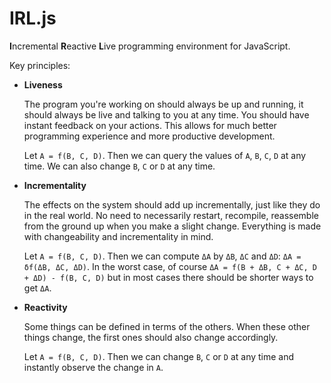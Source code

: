 # IRL.js
**I**ncremental **R**eactive **L**ive programming environment for JavaScript.

Key principles:

  - **Liveness**

    The program you're working on should always be up and running, it should always be
    live and talking to you at any time. You should have instant feedback on your
    actions. This allows for much better programming experience and more productive
    development.

    Let `A = f(B, C, D)`. Then we can query the values of `A`, `B`, `C`, `D` at any time.
    We can also change `B`, `C` or `D` at any time.

  - **Incrementality**

    The effects on the system should add up incrementally, just like they do in the real
    world. No need to necessarily restart, recompile, reassemble from the ground up when
    you make a slight change. Everything is made with changeability and incrementality in
    mind.

    Let `A = f(B, C, D)`. Then we can compute `ΔA` by `ΔB`, `ΔC` and `ΔD`: `ΔA = δf(ΔB, ΔC, ΔD)`.
    In the worst case, of course `ΔA = f(B + ΔB, C + ΔC, D + ΔD) - f(B, C, D)` but in most
    cases there should be shorter ways to get `ΔA`.

  - **Reactivity**

    Some things can be defined in terms of the others. When these other things change, the
    first ones should also change accordingly.

    Let `A = f(B, C, D)`. Then we can change `B`, `C` or `D` at any time and instantly
    observe the change in `A`.
